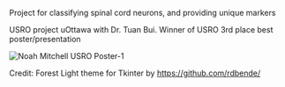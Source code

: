 Project for classifying spinal cord neurons, and providing unique markers

USRO project uOttawa with Dr. Tuan Bui. Winner of USRO 3rd place best poster/presentation

![Noah Mitchell USRO Poster-1](https://github.com/user-attachments/assets/28415cf8-ef9e-4f5a-b3b6-1a61d173c274)

Credit: 
Forest Light theme for Tkinter by https://github.com/rdbende/
